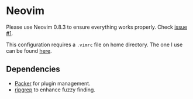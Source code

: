 # Neovim

Please use Neovim 0.8.3 to ensure everything works properly. Check [issue #1](https://github.com/EduardoRodriguesF/nvim/issues/1).

This configuration requires a `.vimrc` file on home directory. The one I use can be found [here](https://github.com/EduardoRodriguesF/dotfiles/blob/master/.vimrc).

## Dependencies 

- [Packer](https://github.com/wbthomason/packer.nvim) for plugin management.
- [ripgrep](https://github.com/BurntSushi/ripgrep) to enhance fuzzy finding.
